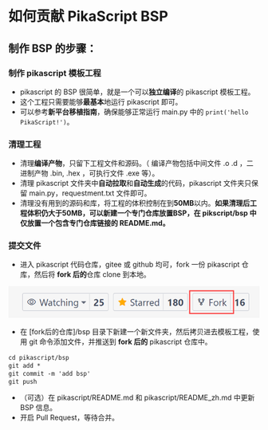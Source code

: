 # 如何贡献 PikaScript BSP
## 制作 BSP 的步骤：
### 制作 pikascript 模板工程
- pikascript 的 BSP 很简单，就是一个可以**独立编译**的 pikascript 模板工程。
- 这个工程只需要能够**最基本**地运行 pikascript 即可。
- 可以参考**新平台移植指南**，确保能够正常运行 main.py 中的 `print('hello PikaScript!')`。
### 清理工程
- 清理**编译产物**，只留下工程文件和源码。（ 编译产物包括中间文件 .o .d ，二进制产物 .bin, .hex ，可执行文件 .exe 等）。
- 清理 pikascript 文件夹中**自动拉取**和**自动生成**的代码，pikascript 文件夹只保留 main.py，requestment.txt 文件即可。
- 清理没有用到的源码和库，将工程的体积控制在到**50MB**以内。**如果清理后工程体积仍大于50MB，可以新建一个专门仓库放置BSP，在 pikscript/bsp 中仅放置一个包含专门仓库链接的 README.md。**
### 提交文件
- 进入 pikascript 代码仓库，gitee 或 github 均可，fork 一份 pikascript 仓库，然后将 **fork 后的**仓库 clone 到本地。

![](../assets/1638664526181-09b00c29-fc72-429a-bb99-3f009eae141e.png)

- 在 [fork后的仓库]/bsp 目录下新建一个新文件夹，然后拷贝进去模板工程，使用 git 命令添加文件，并推送到 **fork 后的** pikascript 仓库中。
   
```shell
cd pikascript/bsp
git add *
git commit -m 'add bsp'
git push
```


- （可选）在 pikascript/README.md 和 pikascript/README_zh.md 中更新 BSP 信息。
- 开启 Pull Request，等待合并。
